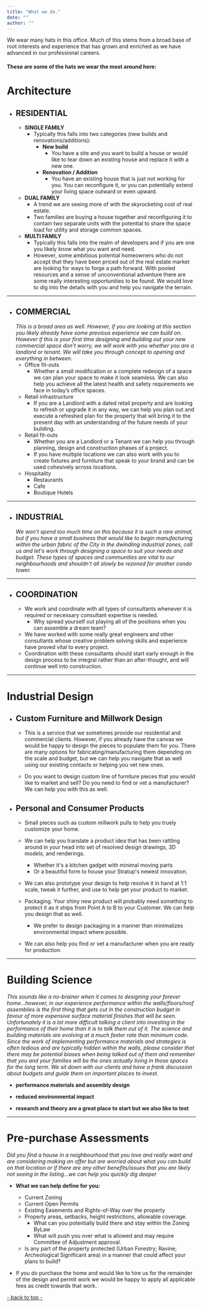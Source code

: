 ```yaml
---
title: "What we do."
date: ""
author: ""
---
```


We wear many hats in this office. Much of this stems from a broad base of root interests and experience that has grown and enriched as we have advanced in our professional careers. 


#### **These are some of the hats we wear the most around here:** 

# Architecture
- ## RESIDENTIAL
  - **SINGLE FAMILY**
    - Typically this falls into two categories (new builds and renovations/additions):
      * **New build**
        - You have a site and you want to build a house or would like to tear down an existing house and replace it with a new one.
      * **Renovation / Addition**
        - You have an existing house that is just not working for you. You can reconfigure it, or you can potentially extend your living space outward or even upward.
  - **DUAL FAMILY**
    - A trend we are seeing more of with the skyrocketing cost of real estate.
    - Two families are buying a house together and reconfiguring it to contain two separate units with the potential to share the space load for utility and storage common spaces.
  - **MULTI FAMILY**
    - Typically this falls into the realm of developers and if you are one you likely know what you want and need. 
    - However, some ambitious potential homeowners who do not accept that they have been priced out of the real estate market are looking for ways to forge a path forward. With pooled resources and a sense of unconventional adventure there are some really interesting opportunities to be found. We would love to dig into the details with you and help you navigate the terrain.
    <!-- There are also many old urban rooming houses that are slowly being converted by investors into single family dwellings. There are other ways forward that can still turn investors a profit when executed well. If you have existing multi-unit status already grandfathered-in why wouldn't you take full advantage of the value in that? We can help you investigate what is possible and design you a solution that leverages the added value inherent in your legal-non-conforming status.-->


---
- ## COMMERCIAL
  *This is a broad area as well. However, if you are looking at this section you likely already have some previous experience we can build on. However if this is your first time designing and building out your new commercial space don't worry, we will work with you whether you are a landlord or tenant. We will take you through concept to opening and everything in between.*
  - Office fit-outs
    - Whether a small modification or a complete redesign of a space we can plan your space to make it look seamless. We can also help you achieve all the latest health and safety requirements we face in today’s office spaces.
  - Retail infrastructure
    - If you are a Landlord with a dated retail property and are looking to refresh or upgrade it in any way, we can help you plan out and execute a refreshed plan for the property that will bring it to the present day with an understanding of the future needs of your building.
  - Retail fit-outs
    - Whether you are a Landlord or a Tenant we can help you through planning, design and construction phases of a project.
    - If you have multiple locations we can also work with you to create fixtures and furniture that speak to your brand and can be used cohesively across locations.
  - Hospitality
    - Restaurants
    - Cafe
    - Boutique Hotels


---
- ## INDUSTRIAL
  *We won't spend too much time on this because it is such a rare animal, but if you have a small business that would like to begin manufacturing within the urban fabric of the City in the dwindling industrial zones, call us and let's work through designing a space to suit your needs and budget. These types of spaces and communities are vital to our neighbourhoods and shouldn't all slowly be rezoned for another condo tower.* 


---
- ## COORDINATION
  - We work and coordinate with all types of consultants whenever it is required or necessary consultant expertise is needed.
    - Why spread yourself out playing all of the positions when you can assemble a dream team?
  - We have worked with some really great engineers and other consultants whose creative problem solving skills and experience have proved vital to every project. 
  - Coordination with these consultants should start early enough in the design process to be integral rather than an after-thought, and will continue well into construction.

---

# Industrial Design

- ## Custom Furniture and Millwork Design

  - This is a service that we sometimes provide our residential and commercial clients. However, if you already have the canvas we would be happy to design the pieces to populate them for you. There are many options for fabricating/manufacturing them depending on the scale and budget, but we can help you navigate that as well using our existing contacts or helping you vet new ones.

  - Do you want to design custom line of furniture pieces that you would like to market and sell? Do you need to find or vet a manufacturer? We can help you with this as well.

- ## Personal and Consumer Products

  - Small pieces such as custom millwork pulls to help you truely customize your home.

  - We can help you translate a product idea that has been rattling around in your head into set of resolved design drawings, 3D models, and renderings.
    - Whether it's a kitchen gadget with minimal moving parts
    - Or a beautiful form to house your Stratup's newest innovation.
  - We can also prototype your design to help resolve it in hand at 1:1 scale, tweak it further, and use to help get your product to market.
  - Packaging. Your shiny new product will probably need something to protect it as it ships from Point A to B to your Customer. We can help you design that as well.
    - We prefer to design packaging in a manner than minimalizes environmental impact where possible.
  - We can also help you find or vet a manufacturer when you are ready for production.

---
# Building Science
  *This sounds like a no-brainer when it comes to designing your forever home…however, in our experience performance within the walls/floors/roof assemblies is the first thing that gets cut in the construction budget in favour of more expensive surface material finishes that will be seen. Unfortunately it is a lot more difficult talking a client into investing in the performance of their home than it is to talk them out of it. The science and building materials are evolving at a much  faster rate than minimum code. Since the work of implementing performance materials and strategies is often tedious and are typically hidden within the walls, please consider that there may be potential biases when being talked out of them and remember that you and your families will be the ones actually living in those spaces for the long term. We sit down with our clients and have a frank discussion about budgets and guide them on important places to invest.*

- **performance materials and assembly design**

- **reduced environmental impact**

- **research and theory are a great place to start but we also like to test**

---
# Pre-purchase Assessments

*Did you find a house in a neighbourhood that you love and really want and are considering making an offer but are worried about what you can build on that location or if there are any other benefits/issues that you are likely not seeing in the listing...we can help you quickly dig deeper*

- **What we can help define for you:**
  - Current Zoning
  - Current Open Permits
  - Existing Easements and Rights-of-Way over the property
  - Property areas, setbacks, height restrictions, allowable coverage.
    - What can you potentially build there and stay within the Zoning ByLaw
    - What will push you over what is allowed and may require Committee of Adjustment approval.
  - Is any part of the property protected (Urban Forestry; Ravine; Archeological Significant area) in a manner that could affect your plans to build?

- If you do purchase the home and would like to hire us for the remainder of the design and permit work we would be happy to apply all applicable fees as credit towards that work.

[- back to top -](#)